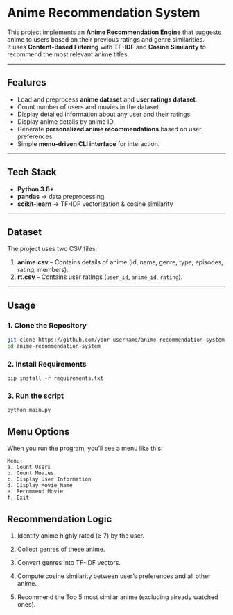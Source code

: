 # Anime Recommendation System  

This project implements an **Anime Recommendation Engine** that suggests anime to users based on their previous ratings and genre similarities.  
It uses **Content-Based Filtering** with **TF-IDF** and **Cosine Similarity** to recommend the most relevant anime titles.  

---

## Features  

- Load and preprocess **anime dataset** and **user ratings dataset**.  
- Count number of users and movies in the dataset.  
- Display detailed information about any user and their ratings.  
- Display anime details by anime ID.  
- Generate **personalized anime recommendations** based on user preferences.  
- Simple **menu-driven CLI interface** for interaction.  

---

## Tech Stack  

- **Python 3.8+**  
- **pandas** → data preprocessing  
- **scikit-learn** → TF-IDF vectorization & cosine similarity  

---

## Dataset  

The project uses two CSV files:  

1. **anime.csv** – Contains details of anime (id, name, genre, type, episodes, rating, members).  
2. **rt.csv** – Contains user ratings (`user_id`, `anime_id`, `rating`).  

---

## Usage  

### 1. Clone the Repository  
```bash
git clone https://github.com/your-username/anime-recommendation-system.git
cd anime-recommendation-system
```

### 2. Install Requirements
```
pip install -r requirements.txt
```

### 3. Run the script
```
python main.py
```

## Menu Options
When you run the program, you’ll see a menu like this:
```
Menu:
a. Count Users
b. Count Movies
c. Display User Information
d. Display Movie Name
e. Recommend Movie
f. Exit
```

## Recommendation Logic
1. Identify anime highly rated (≥ 7) by the user.

2. Collect genres of these anime.

3. Convert genres into TF-IDF vectors.

4. Compute cosine similarity between user’s preferences and all other anime.

5. Recommend the Top 5 most similar anime (excluding already watched ones).
